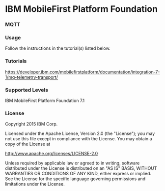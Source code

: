 IBM MobileFirst Platform Foundation
===
### MQTT


### Usage
Follow the instructions in the tutorial(s) listed below.

### Tutorials
https://developer.ibm.com/mobilefirstplatform/documentation/integration-7-1/mq-telemetry-transport/

### Supported Levels
IBM MobileFirst Platform Foundation 7.1

### License
Copyright 2015 IBM Corp.

Licensed under the Apache License, Version 2.0 (the "License");
you may not use this file except in compliance with the License.
You may obtain a copy of the License at

http://www.apache.org/licenses/LICENSE-2.0

Unless required by applicable law or agreed to in writing, software
distributed under the License is distributed on an "AS IS" BASIS,
WITHOUT WARRANTIES OR CONDITIONS OF ANY KIND, either express or implied.
See the License for the specific language governing permissions and
limitations under the License.
